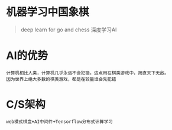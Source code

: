 # 机器学习中国象棋
> deep learn for go and chess
> 深度学习AI

# AI的优势
```
计算机相比人类，计算机几乎永远不会犯错。这点用在棋类游戏中，简直天下无敌。
因为世界上绝大多数的棋类游戏，都是在较量谁会先犯错
```

# C/S架构
```
web模式棋盘+AI中间件+Tensorflow分布式计算学习
```